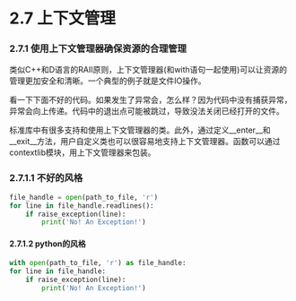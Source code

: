 # 2.7 上下文管理

### 2.7.1 使用上下文管理器确保资源的合理管理

类似C++和D语言的RAII原则，上下文管理器(和with语句一起使用)可以让资源的管理更加安全和清晰。一个典型的例子就是文件IO操作。

看一下下面不好的代码。如果发生了异常会，怎么样？因为代码中没有捕获异常，异常会向上传递。代码中的退出点可能被跳过，导致没法关闭已经打开的文件。

标准库中有很多支持和使用上下文管理器的类。此外，通过定义__enter__和__exit__方法，用户自定义类也可以很容易地支持上下文管理器。函数可以通过contextlib模块，用上下文管理器来包装。

### 2.7.1.1 不好的风格

```python
file_handle = open(path_to_file, 'r')
for line in file_handle.readlines():
    if raise_exception(line):
        print('No! An Exception!')
```

#### 2.7.1.2 python的风格

```python
with open(path_to_file, 'r') as file_handle:
for line in file_handle:
    if raise_exception(line):
        print('No! An Exception!')
```
